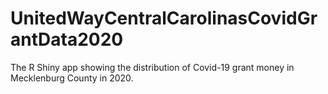 # UnitedWayCentralCarolinasCovidGrantData2020
The R Shiny app showing the distribution of Covid-19 grant money in Mecklenburg County in 2020. 
